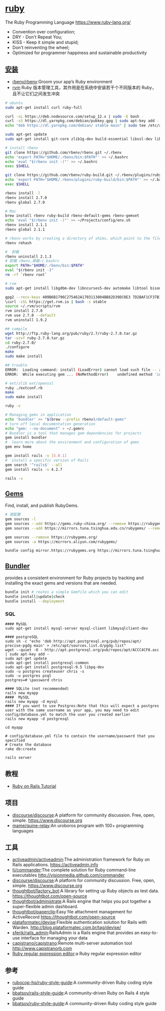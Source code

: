 # [ruby](https://github.com/ruby/ruby)

The Ruby Programming Language https://www.ruby-lang.org/

* Convention over configuration;
* DRY - Don't Repeat You;
* KISS - Keep it simple and stupid;
* Don't reinventing the wheel;
* Optimized for programmer happiness and sustainable productivity

## [安装](https://gorails.com/setup/ubuntu/14.04)

* [rbenv/rbenv](https://github.com/rbenv/rbenv):Groom your app’s Ruby environment
* [rvm](http://rvm.io/) Ruby  版本管理工具，其作用是在系统中安装若干个不同版本的 Ruby，且不让它们之间发生冲突

```sh
# ubuntu
sudo apt-get install curl ruby-full

curl -sL https://deb.nodesource.com/setup_12.x | sudo -E bash -
curl -sS https://dl.yarnpkg.com/debian/pubkey.gpg | sudo apt-key add -
echo "deb https://dl.yarnpkg.com/debian/ stable main" | sudo tee /etc/apt/sources.list.d/yarn.list

sudo apt-get update
sudo apt-get install git-core zlib1g-dev build-essential libssl-dev libreadline-dev libyaml-dev libsqlite3-dev sqlite3 libxml2-dev libxslt1-dev libcurl4-openssl-dev software-properties-common libffi-dev nodejs yarn autoconf bison build-essential  libreadline6-dev libncurses5-dev  libgdbm5 libgdbm-dev

# install rbenv
git clone https://github.com/rbenv/rbenv.git ~/.rbenv
echo 'export PATH="$HOME/.rbenv/bin:$PATH"' >> ~/.bashrc
echo 'eval "$(rbenv init -)"' >> ~/.bashrc
exec $SHELL

git clone https://github.com/rbenv/ruby-build.git ~/.rbenv/plugins/ruby-build
echo 'export PATH="$HOME/.rbenv/plugins/ruby-build/bin:$PATH"' >> ~/.bashrc
exec $SHELL

rbenv install -l
rbenv install 2.7.0
rbenv global 2.7.0

# Mac
brew install rbenv ruby-build rbenv-default-gems rbenv-gemset
echo 'eval "$(rbenv init -)"' >> ~/Projects/config/env.sh
rbenv install 2.1.1
rbenv global 2.1.1

# rbenv works by creating a directory of shims, which point to the files used by the Ruby version that's currently enabled. Through the rehash sub-command, rbenv maintains shims in that directory to match every Ruby command across every installed version of Ruby on your server.
rbenv rehash

#  卸载
rbenv uninstall 2.1.3
# 卸载 rbenv,屏蔽~/.bashrc
export PATH="$HOME/.rbenv/bin:$PATH"
eval "$(rbenv init -)"
rm -rf `rbenv root`

# rvm
sudo apt-get install libgdbm-dev libncurses5-dev automake libtool bison libffi-dev

gpg2 --recv-keys 409B6B1796C275462A1703113804BB82D39DC0E3 7D2BAF1CF37B13E2069D6956105BD0E739499BDB
\curl -sSL https://get.rvm.io | bash -s stable
source ~/.rvm/scripts/rvm
rvm install 2.7.0
rvm use 2.7.0 --default
rvm uninstall 1.9.2

## compile
wget http://ftp.ruby-lang.org/pub/ruby/2.7/ruby-2.7.0.tar.gz
tar -xzvf ruby-2.7.0.tar.gz
cd ruby-2.7.0/
./configure
make
sudo make install

## trouble
ERROR:  Loading command: install (LoadError) cannot load such file -- zlib
ERROR:  While executing gem ... (NoMethodError)    undefined method 'invoke_with_build_args' for nil:NilClass

# ext/zlib ext/openssl
ruby ./extconf.rb
make
sudo make install

ruby -v

# Managing gems in application
echo 'bundler' >> "$(brew --prefix rbenv)/default-gems"
# turn off local documentation generation
echo "gem: --no-document" > ~/.gemrc
# Bundler is a tool that manages gem dependencies for projects
gem install bundler
#  learn more about the environment and configuration of gems
gem env home

gem install rails -v [5.0.1]
#  install a specific version of Rails
gem search '^rails$' --all
gem install rails -v 4.2.7

rails -v
```

## [Gems](https://rubygems.org)

Find, install, and publish RubyGems.

```sh
# 源配置
gem sources -l
gem sources --add https://gems.ruby-china.org/ --remove https://rubygems.org/
gem sources --add https://mirrors.tuna.tsinghua.edu.cn/rubygems/ --remove https://rubygems.org/

gem sources --remove https://rubygems.org/
gem sources -a https://mirrors.aliyun.com/rubygems/

bundle config mirror.https://rubygems.org https://mirrors.tuna.tsinghua.edu.cn/rubygems
```

## [Bundler](https://bundler.io/)

provides a consistent environment for Ruby projects by tracking and installing the exact gems and versions that are needed.

```sh
bundle init # reates a simple Gemfile which you can edit
bundle install|update|check
bundle install --deployment
```

### SQL

```
#### MySQL
sudo apt-get install mysql-server mysql-client libmysqlclient-dev

#### postgreSQL
sudo sh -c "echo 'deb http://apt.postgresql.org/pub/repos/apt/ precise-pgdg main' > /etc/apt/sources.list.d/pgdg.list"
wget --quiet -O - http://apt.postgresql.org/pub/repos/apt/ACCC4CF8.asc | sudo apt-key add -
sudo apt-get update
sudo apt-get install postgresql-common
sudo apt-get install postgresql-9.5 libpq-dev
sudo -u postgres createuser chris -s
sudo -u postgres psql
postgres=# \password chris

#### SQLite (not recommended)
rails new myapp
####  MySQL
rails new myapp -d mysql
#### If you want to use Postgres:Note that this will expect a postgres user with the same username as your app, you may need to edit config/database.yml to match the user you created earlier
rails new myapp -d postgresql

cd myapp

# config/database.yml file to contain the username/password that you specified
# Create the database
rake db:create

rails server
```

## 教程

* [Ruby on Rails Tutorial](https://www.railstutorial.org/book)

##  项目

* [discourse/discourse](https://github.com/discourse/discourse):A platform for community discussion. Free, open, simple. https://www.discourse.org
* [mame/quine-relay](https://github.com/mame/quine-relay):An uroboros program with 100+ programming languages

## 工具

* [activeadmin/activeadmin](https://github.com/activeadmin/activeadmin):The administration framework for Ruby on Rails applications. https://activeadmin.info
* [tj/commander](https://github.com/tj/commander):The complete solution for Ruby command-line executables http://visionmedia.github.com/commander
* [discourse/discourse](https://github.com/discourse/discourse):A platform for community discussion. Free, open, simple. https://www.discourse.org
* [thoughtbot/factory_bot](https://github.com/thoughtbot/factory_bot):A library for setting up Ruby objects as test data. https://thoughtbot.com/open-source
* [thoughtbot/administrate](https://github.com/thoughtbot/administrate):A Rails engine that helps you put together a super-flexible admin dashboard.
* [thoughtbot/paperclip](https://github.com/thoughtbot/paperclip):Easy file attachment management for ActiveRecord https://thoughtbot.com/open-source
* [plataformatec/devise](https://github.com/plataformatec/devise):Flexible authentication solution for Rails with Warden. http://blog.plataformatec.com.br/tag/devise/
* [sferik/rails_admin](https://github.com/sferik/rails_admin):RailsAdmin is a Rails engine that provides an easy-to-use interface for managing your data
* [capistrano/capistrano](https://github.com/capistrano/capistrano):Remote multi-server automation tool http://www.capistranorb.com
* [Ruby regular expression editor](https://rubular.com):a Ruby regular expression editor

## 参考

* [rubocop-hq/ruby-style-guide](https://github.com/rubocop-hq/ruby-style-guide):A community-driven Ruby coding style guide
* [bbatsov/rails-style-guide](https://github.com/bbatsov/rails-style-guide):A community-driven Ruby on Rails 4 style guide
* [bbatsov/ruby-style-guide](https://github.com/bbatsov/ruby-style-guide):A community-driven Ruby coding style guide
